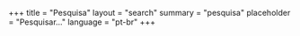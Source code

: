 +++
title = "Pesquisa"
layout = "search"
summary = "pesquisa"
placeholder = "Pesquisar..."
language = "pt-br"
+++